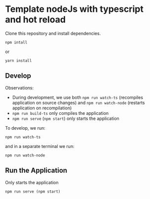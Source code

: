 # Template nodeJs with typescript and hot reload
Clone this repository and install dependencies.
```
npm intall
```
or
```
yarn install
```
## Develop

Observations:

- During development, we use both `npm run watch-ts` (recompiles application on source changes) and `npm run watch-node` (restarts application on recompilation)
- `npm run build-ts` only compiles the application
- `npm run serve` (`npm start`) only starts the application

To develop, we run:

```
npm run watch-ts
```

and in a separate terminal we run:
````
npm run watch-node
````

## Run the Application
Only starts the application
````
npm run serve (npm start)
````